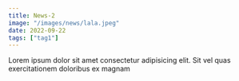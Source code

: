 ```yaml
---
title: News-2
image: "/images/news/lala.jpeg"
date: 2022-09-22
tags: ["tag1"]
---
```

Lorem ipsum dolor sit amet consectetur adipisicing elit. Sit vel quas exercitationem doloribus ex magnam  